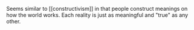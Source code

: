 Seems similar to [[constructivism]] in that people construct meanings on how the world works. Each reality is just as meaningful and "true" as any other.